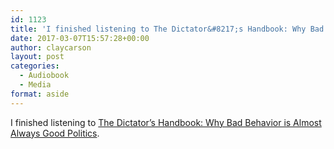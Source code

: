 ```yaml
---
id: 1123
title: 'I finished listening to The Dictator&#8217;s Handbook: Why Bad Behavior is Almost Always Good Politics'
date: 2017-03-07T15:57:28+00:00
author: claycarson
layout: post
categories: 
  - Audiobook
  - Media
format: aside
---
```

I finished listening to [The Dictator&#8217;s Handbook: Why Bad Behavior is Almost Always Good Politics](http://amazon.com/exec/obidos/ASIN/161039044X/claycarson0c-20).<!--more-->